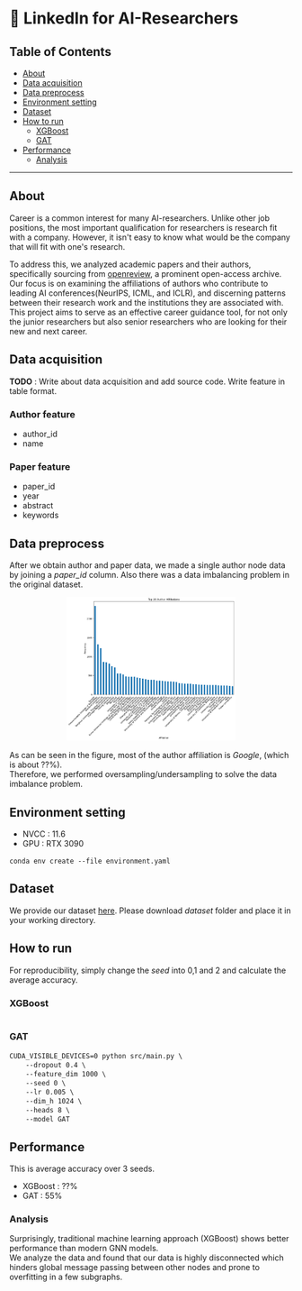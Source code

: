 # 🔗 LinkedIn for AI-Researchers
## Table of Contents
* [About](#about)
* [Data acquisition](#data-acquisition)
* [Data preprocess](#data-preprocess)
* [Environment setting](#environment-setting)
* [Dataset](#dataset)
* [How to run](#how-to-run)
    * [XGBoost](#xgboost)
    * [GAT](#gat)
* [Performance](#performance)
    * [Analysis](#analysis)
---

## About
Career is a common interest for many AI-researchers. Unlike other job positions, the most important qualification for researchers is research fit with a company. However, it isn't easy to know what would be the company that will fit with one's research. 

To address this, we analyzed academic papers and their authors, specifically sourcing from [openreview](https://openreview.net), a prominent open-access archive. Our focus is on examining the affiliations of authors who contribute to leading AI conferences(NeurIPS, ICML, and ICLR), and discerning patterns between their research work and the institutions they are associated with. This project aims to serve as an effective career guidance tool, for not only the junior researchers but also senior researchers who are looking for their new and next career.

## Data acquisition 
**TODO** : Write about data acquisition and add source code. Write feature in table format.

### Author feature
* author_id
* name
### Paper feature
* paper_id
* year
* abstract
* keywords

## Data preprocess
After we obtain author and paper data, we made a single author node data by joining a *paper_id* column.  Also there was a data imbalancing problem in the original dataset.   
<p align="center">
    <img src="./figs/affiliation.png" alt="drawing" width="300"/>
</p>

As can be seen in the figure, most of the author affiliation is *Google*, (which is about ??%).  
Therefore, we performed oversampling/undersampling to solve the data imbalance problem.

## Environment setting
* NVCC : 11.6
* GPU : RTX 3090
```
conda env create --file environment.yaml
```

## Dataset
We provide our dataset [here](https://drive.google.com/drive/folders/1kS5mJAHnnpPLVAxf5LwrOYpMn0Wdm8Im?usp=sharing). Please download *dataset* folder and place it in your working directory.

## How to run
For reproducibility, simply change the *seed* into 0,1 and 2 and calculate the average accuracy.
### XGBoost
```

```

### GAT
```
CUDA_VISIBLE_DEVICES=0 python src/main.py \
    --dropout 0.4 \
    --feature_dim 1000 \
    --seed 0 \
    --lr 0.005 \
    --dim_h 1024 \
    --heads 8 \
    --model GAT
```

## Performance
This is average accuracy over 3 seeds.
* XGBoost : ??%
* GAT : 55%

### Analysis
Surprisingly, traditional machine learning approach (XGBoost) shows better performance than modern GNN models.  
We analyze the data and found that our data is highly disconnected which hinders global message passing between other nodes and prone to overfitting in a few subgraphs.
